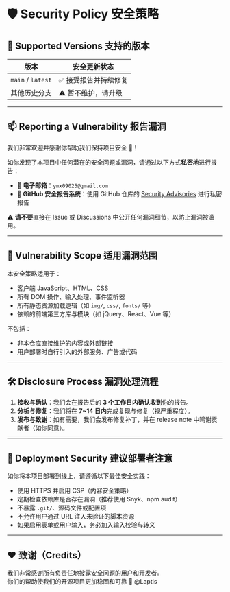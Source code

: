 # 🛡️ Security Policy 安全策略

## 📅 Supported Versions 支持的版本

| 版本             | 安全更新状态         |
|------------------|----------------------|
| `main` / `latest`| ✅ 接受报告并持续修复 |
| 其他历史分支     | ⚠️ 暂不维护，请升级   |

---

## 📫 Reporting a Vulnerability 报告漏洞

我们非常欢迎并感谢你帮助我们保持项目安全 💙！

如你发现了本项目中任何潜在的安全问题或漏洞，请通过以下方式**私密地**进行报告：

- 📧 **电子邮箱**：`ymx09025@gmail.com`
- 🔐 **GitHub 安全报告系统**：使用 GitHub 仓库的 [Security Advisories](../../security/advisories/new) 进行私密报告

⚠️ **请不要**直接在 Issue 或 Discussions 中公开任何漏洞细节，以防止漏洞被滥用。

---

## 🔐 Vulnerability Scope 适用漏洞范围

本安全策略适用于：

- 客户端 JavaScript、HTML、CSS
- 所有 DOM 操作、输入处理、事件监听器
- 所有静态资源加载逻辑（如 `img/`, `css/`, `fonts/` 等）
- 依赖的前端第三方库与模块（如 jQuery、React、Vue 等）

不包括：

- 非本仓库直接维护的内容或外部链接
- 用户部署时自行引入的外部服务、广告或代码

---

## 🛠️ Disclosure Process 漏洞处理流程

1. **接收与确认**：我们会在报告后的 **3 个工作日内确认收到**你的报告。
2. **分析与修复**：我们将在 **7~14 日内**完成复现与修复（视严重程度）。
3. **发布与致谢**：如有需要，我们会发布修复补丁，并在 release note 中鸣谢贡献者（如你同意）。

---

## 🧩 Deployment Security 建议部署者注意

如你将本项目部署到线上，请遵循以下最佳安全实践：

- 使用 HTTPS 并启用 CSP（内容安全策略）
- 定期检查依赖库是否存在漏洞（推荐使用 Snyk、npm audit）
- 不暴露 `.git/`、源码文件或配置项
- 不允许用户通过 URL 注入未验证的脚本资源
- 如果启用表单或用户输入，务必加入输入校验与转义

---

## ❤️ 致谢（Credits）

我们非常感谢所有负责任地披露安全问题的用户和开发者。  
你们的帮助使我们的开源项目更加稳固和可靠 💖
@Laptis
